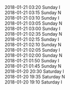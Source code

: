 2018-01-21 03:20 Sunday  I  
2018-01-21 03:15 Sunday  N  
2018-01-21 03:10 Sunday  I  
2018-01-21 03:05 Sunday  N  
2018-01-21 03:00 Sunday  I  
2018-01-21 02:35 Sunday  N  
2018-01-21 02:15 Sunday  I  
2018-01-21 02:10 Sunday  N  
2018-01-21 02:05 Sunday  I  
2018-01-21 02:00 Sunday  N  
2018-01-21 01:50 Sunday  I  
2018-01-21 01:45 Sunday  N  
2018-01-20 20:30 Saturday  I  
2018-01-20 19:35 Saturday  N  
2018-01-20 19:10 Saturday  I  

